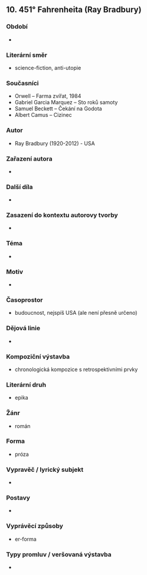 ## 10. 451° Fahrenheita (Ray Bradbury) 

### Období
- 

### Literární směr
- science-fiction, anti-utopie

### Současníci
- Orwell – Farma zvířat, 1984
- Gabriel Garcia Marquez – Sto roků samoty
- Samuel Beckett – Čekání na Godota
- Albert Camus – Cizinec

### Autor
- Ray Bradbury (1920-2012) - USA

### Zařazení autora
- 

### Další díla
- 

### Zasazení do kontextu autorovy tvorby
- 

### Téma
- 

### Motiv
- 

### Časoprostor
- budoucnost, nejspíš USA (ale není přesně určeno)

### Dějová linie
-

### Kompoziční výstavba
- chronologická kompozice s retrospektivními prvky

### Literární druh
- epika

### Žánr
- román

### Forma
- próza

### Vypravěč / lyrický subjekt
- 

### Postavy
- 

### Vyprávěcí způsoby
- er-forma

### Typy promluv / veršovaná výstavba
- 
